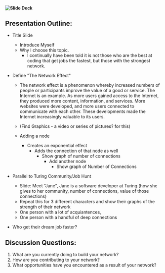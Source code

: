 
#### ![Slide Deck](https://docs.google.com/presentation/d/14ceAvRxGSWKuN9GXF_tXyOqkES856g5hN4j2RE-wpk8/edit?usp=sharing)

## Presentation Outline:

- Title Slide
    - Introduce Myself
    - Why I choose this topic.
      - I continually have been told it is not those who are the best at coding that get jobs the fastest, but those with the strongest network.

- Define "The Network Effect"
    - The network effect is a phenomenon whereby increased numbers of people or participants improve the value of a good or service. The Internet is an example. As more users gained access to the Internet, they produced more content, information, and services. More websites were developed, and more users connected to communicate with each other. These developments made the Internet increasingly valuable to its users.

  - (Find Graphics - a video or series of pictures? for this)
  - Adding a node
    - Creates an exponential effect
      - Adds the connection of that node as well
        - Show graph of number of connections
          - Add another node
            - Show graph of Number of Connections

- Parallel to Turing Community/Job Hunt
  - Slide: Meet "Jane", Jane is a software developer at Turing (how she gives to her community, number of connections, value of those connections)
  - Repeat this for 3 different characters and show their graphs of the strength of their network
  - One person with a lot of acquiantences,
  - One person with a handful of deep connections

- Who get their dream job faster?



## Discussion Questions:
1. What are you currently doing to build your network?
2. How are you contributing to your network?
3. What opportunities have you encountered as a result of your network?
